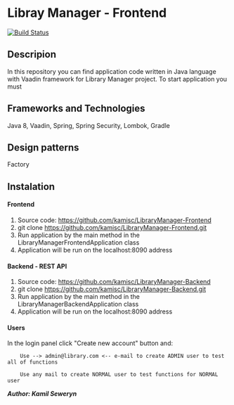 # Libray Manager - Frontend

[![Build Status](https://travis-ci.org/kamisc/LibraryManager-Frontend.svg?branch=master)](https://travis-ci.org/kamisc/LibraryManager-Frontend)

## Descripion
In this repository you can find application code written in Java language with Vaadin framework for Library Manager project. To start application you must

## Frameworks and Technologies
Java 8, Vaadin, Spring, Spring Security, Lombok, Gradle

## Design patterns
Factory

## Instalation
#### Frontend
1. Source code: https://github.com/kamisc/LibraryManager-Frontend
2. git clone https://github.com/kamisc/LibraryManager-Frontend.git
3. Run application by the main method in the LibraryManagerFrontendApplication class
4. Application will be run on the localhost:8090 address

#### Backend - REST API
1. Source code: https://github.com/kamisc/LibraryManager-Backend
2. git clone https://github.com/kamisc/LibraryManager-Backend.git
3. Run application by the main method in the LibraryManagerBackendApplication class
4. Application will be run on the localhost:8090 address

#### Users
In the login panel click "Create new account" button and:

        Use --> admin@library.com <-- e-mail to create ADMIN user to test all of functions
        
        Use any mail to create NORMAL user to test functions for NORMAL user

**_Author: Kamil Seweryn_**
